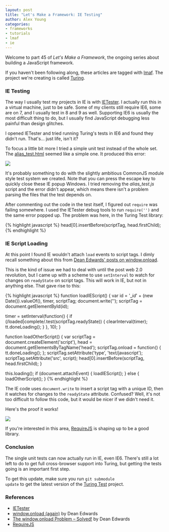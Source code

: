 ```yaml
---
layout: post
title: "Let's Make a Framework: IE Testing"
author: Alex Young
categories: 
- frameworks
- tutorials
- lmaf
- ie
---
```


Welcome to part 45 of *Let's Make a Framework*, the ongoing series about building a JavaScript framework.

If you haven't been following along, these articles are tagged with [lmaf](http://dailyjs.com/tags.html#lmaf). The project we're creating is called [Turing](http://github.com/alexyoung/turing.js).

### IE Testing

The way I usually test my projects in IE is with [IETester](http://my-debugbar.com/wiki/IETester/HomePage). I actually run this in a virtual machine, just to be safe. Some of my clients still require IE6, some are on 7, and I usually test in 8 and 9 as well. Supporting IE6 is usually the most difficult thing to do, but I usually find JavaScript debugging less painful than design glitches.

I opened IETester and tried running Turing's tests in IE6 and found they didn't run. That's... just life, isn't it?

To focus a little bit more I tried a simple unit test instead of the whole set. The [alias\_test.html](https://github.com/alexyoung/turing.js/blob/master/test/alias_test.html) seemed like a simple one. It produced this error:

![](/images/posts/ie_alias_test.png)

It's probably something to do with the slightly ambitious CommonJS module style test system we created. Note that you can press the escape key to quickly close these IE popup Windows. I tried removing the *alias\_test.js* script and the error didn't appear, which means there isn't a problem parsing the files that the test depends on.

After commenting out the code in the test itself, I figured out <code>require</code> was failing somewhere. I used the IETester debug tools to run <code>require('')</code> and the same error popped up. The problem was here, in the Turing Test library:

{% highlight javascript %}
head[0].insertBefore(scriptTag, head.firstChild);
{% endhighlight %}

### IE Script Loading

At this point I found IE wouldn't attach <code>load</code> events to script tags. I dimly recall something about this from [Dean Edwards' posts on window.onload](http://dean.edwards.name/weblog/2006/06/again/).

This is the kind of issue we had to deal with until the post web 2.0 revolution, but I came up with a scheme to use <code>setInterval</code> to watch for changes on <code>readyState</code> on script tags. This will work in IE, but not in anything else. That gave rise to this:

{% highlight javascript %}
function loadIEScript() {
  var id = '__id_' + (new Date()).valueOf(),
      timer,
      scriptTag;
  document.write('<script id="' + id + '" type="text/javascript" src="' + script + '"></script>');
  scriptTag = document.getElementById(id);

  timer = setInterval(function() {
    if (/loaded|complete/.test(scriptTag.readyState)) {
      clearInterval(timer);
      tt.doneLoading();
    }
  }, 10);
}

function loadOtherScript() {
  var scriptTag = document.createElement('script'),
      head = document.getElementsByTagName('head');
  scriptTag.onload = function() { tt.doneLoading(); };
  scriptTag.setAttribute('type', 'text/javascript');
  scriptTag.setAttribute('src', script);
  head[0].insertBefore(scriptTag, head.firstChild);
}

this.loading();
if (document.attachEvent) {
  loadIEScript();
} else {
  loadOtherScript();
}
{% endhighlight %}

The IE code uses <code>document.write</code> to insert a script tag with a unique ID, then it watches for changes to the <code>readyState</code> attribute. Confused? Well, it's not too difficult to follow this code, but it would be nicer if we didn't need it.

Here's the proof it works!

![](/images/posts/ie_working.png)

If you're interested in this area, [RequireJS](http://requirejs.org/) is shaping up to be a good library.

### Conclusion

The single unit tests can now actually run in IE, even IE6. There's still a lot left to do to get full cross-browser support into Turing, but getting the tests going is an important first step.

To get this update, make sure you run <code>git submodule update</code> to get the latest version of the [Turing Test](https://github.com/alexyoung/turing-test.js) project.

### References

-   [IETester](http://my-debugbar.com/wiki/IETester/HomePage)
-   [window.onload (again)](http://dean.edwards.name/weblog/2006/06/again/) by Dean Edwards
-   [The window.onload Problem – Solved!](http://dean.edwards.name/weblog/2005/09/busted/) by Dean Edwards
-   [RequireJS](http://requirejs.org/)
